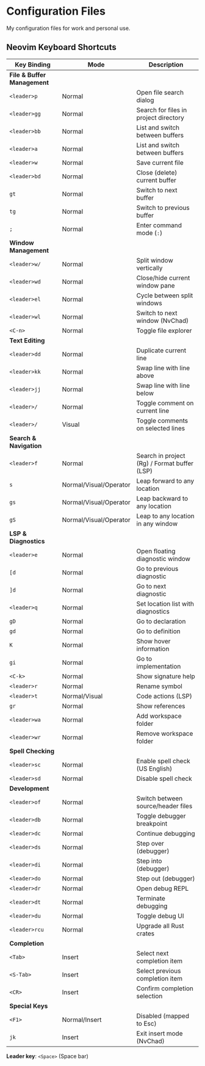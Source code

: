 # Configuration Files

My configuration files for work and personal use.


## Neovim Keyboard Shortcuts

| Key Binding | Mode | Description |
|-------------|------|-------------|
| **File & Buffer Management** |
| `<leader>p` | Normal | Open file search dialog |
| `<leader>gg` | Normal | Search for files in project directory |
| `<leader>bb` | Normal | List and switch between buffers |
| `<leader>a` | Normal | List and switch between buffers |
| `<leader>w` | Normal | Save current file |
| `<leader>bd` | Normal | Close (delete) current buffer |
| `gt` | Normal | Switch to next buffer |
| `tg` | Normal | Switch to previous buffer |
| `;` | Normal | Enter command mode (`:`) |
| **Window Management** |
| `<leader>w/` | Normal | Split window vertically |
| `<leader>wd` | Normal | Close/hide current window pane |
| `<leader>el` | Normal | Cycle between split windows |
| `<leader>wl` | Normal | Switch to next window (NvChad) |
| `<C-n>` | Normal | Toggle file explorer |
| **Text Editing** |
| `<leader>dd` | Normal | Duplicate current line |
| `<leader>kk` | Normal | Swap line with line above |
| `<leader>jj` | Normal | Swap line with line below |
| `<leader>/` | Normal | Toggle comment on current line |
| `<leader>/` | Visual | Toggle comments on selected lines |
| **Search & Navigation** |
| `<leader>f` | Normal | Search in project (Rg) / Format buffer (LSP) |
| `s` | Normal/Visual/Operator | Leap forward to any location |
| `gs` | Normal/Visual/Operator | Leap backward to any location |
| `gS` | Normal/Visual/Operator | Leap to any location in any window |
| **LSP & Diagnostics** |
| `<leader>e` | Normal | Open floating diagnostic window |
| `[d` | Normal | Go to previous diagnostic |
| `]d` | Normal | Go to next diagnostic |
| `<leader>q` | Normal | Set location list with diagnostics |
| `gD` | Normal | Go to declaration |
| `gd` | Normal | Go to definition |
| `K` | Normal | Show hover information |
| `gi` | Normal | Go to implementation |
| `<C-k>` | Normal | Show signature help |
| `<leader>r` | Normal | Rename symbol |
| `<leader>t` | Normal/Visual | Code actions (LSP) |
| `gr` | Normal | Show references |
| `<leader>wa` | Normal | Add workspace folder |
| `<leader>wr` | Normal | Remove workspace folder |
| **Spell Checking** |
| `<leader>sc` | Normal | Enable spell check (US English) |
| `<leader>sd` | Normal | Disable spell check |
| **Development** |
| `<leader>of` | Normal | Switch between source/header files |
| `<leader>db` | Normal | Toggle debugger breakpoint |
| `<leader>dc` | Normal | Continue debugging |
| `<leader>ds` | Normal | Step over (debugger) |
| `<leader>di` | Normal | Step into (debugger) |
| `<leader>do` | Normal | Step out (debugger) |
| `<leader>dr` | Normal | Open debug REPL |
| `<leader>dt` | Normal | Terminate debugging |
| `<leader>du` | Normal | Toggle debug UI |
| `<leader>rcu` | Normal | Upgrade all Rust crates |
| **Completion** |
| `<Tab>` | Insert | Select next completion item |
| `<S-Tab>` | Insert | Select previous completion item |
| `<CR>` | Insert | Confirm completion selection |
| **Special Keys** |
| `<F1>` | Normal/Insert | Disabled (mapped to Esc) |
| `jk` | Insert | Exit insert mode (NvChad) |

**Leader key**: `<Space>` (Space bar)
